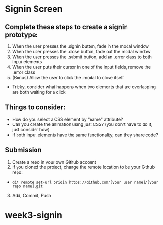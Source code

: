 # Signin Screen

## Complete these steps to create a signin prototype:

1. When the user presses the .signin button, fade in the modal window
2. When the user presses the .close button, fade out the modal window
3. When the user presses the .submit button, add an .error class to both input elements
4. When the user puts their cursor in one of the input fields, remove the .error class
5. (Bonus) Allow the user to click the .modal to close itself
  - Tricky, consider what happens when two elements that are overlapping are both waiting for a click

## Things to consider: 

- How do you select a CSS element by "name" attribute?
- Can you create the animation using just CSS? (you don't have to do it, just consider how)
- If both input elements have the same functionality, can they share code?

## Submission

1. Create a repo in your own Github account
2. If you cloned the project, change the remote location to be your Github repo:
  - `git remote set-url origin https://github.com/[your user name]/[your repo name].git`
3. Add, Commit, Push
# week3-signin
